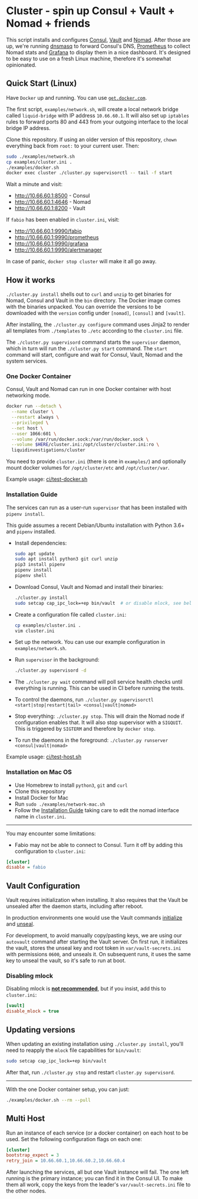 # Cluster - spin up Consul + Vault + Nomad + friends

This script installs and configures [Consul][], [Vault][] and [Nomad][]. After
those are up, we're running [dnsmasq][] to forward Consul's DNS, [Prometheus][]
to collect Nomad stats and [Grafana][] to display them in a nice dashboard.
It's designed to be easy to use on a fresh Linux machine, therefore it's
somewhat opinionated.

[consul]: https://www.consul.io/
[vault]: https://www.vaultproject.io/
[nomad]: https://www.nomadproject.io/
[supervisord]: http://supervisord.org/
[dnsmasq]: http://www.thekelleys.org.uk/dnsmasq/doc.html
[Prometheus]: http://prometheus.io/
[Grafana]: https://grafana.com/


## Quick Start (Linux)

Have `Docker` up and running. You can use
[`get.docker.com`](https://docs.docker.com/install/linux/docker-ce/ubuntu/#install-using-the-convenience-script).

The first script, `examples/network.sh`, will create a local network bridge
called `liquid-bridge` with IP address `10.66.60.1`.
It will also set up `iptables` rules to forward ports 80 and 443 from your
outgoing interface to the local bridge IP address.


Clone this repository. If using an older version of this repository, `chown`
everything back from `root:` to your current user. Then:


```bash
sudo ./examples/network.sh
cp examples/cluster.ini .
./examples/docker.sh
docker exec cluster ./cluster.py supervisorctl -- tail -f start
```

Wait a minute and visit:

- http://10.66.60.1:8500 - Consul
- http://10.66.60.1:4646 - Nomad
- http://10.66.60.1:8200 - Vault

If `fabio` has been enabled in `cluster.ini`, visit:

- http://10.66.60.1:9990/fabio
- http://10.66.60.1:9990/prometheus
- http://10.66.60.1:9990/grafana
- http://10.66.60.1:9990/alertmanager

In case of panic, `docker stop cluster` will make it all go away.


## How it works

`./cluster.py install` shells out to `curl` and `unzip` to get binaries for Nomad, Consul
and Vault in the `bin` directory. The Docker image comes with the binaries unpacked.
You can override the versions to be downloaded with the `version` config under
`[nomad]`, `[consul]` and `[vault]`.


After installing, the `./cluster.py configure` command uses Jinja2 to render
all templates from `./templates` to `./etc` according to the `cluster.ini`
file.


The `./cluster.py supervisord` command starts the `supervisor` daemon, which in
turn will run the `./cluster.py start` command. The `start` command will start,
configure and wait for Consul, Vault, Nomad and the system services.


### One Docker Container

Consul, Vault and Nomad can run in one Docker container with host networking mode.


```bash
docker run --detach \
  --name cluster \
  --restart always \
  --privileged \
  --net host \
  --user 1066:601 \
  --volume /var/run/docker.sock:/var/run/docker.sock \
  --volume $HERE/cluster.ini:/opt/cluster/cluster.ini:ro \
  liquidinvestigations/cluster
```

You need to provide `cluster.ini` (there is one in `examples/`) and optionally
mount docker volumes for `/opt/cluster/etc` and `/opt/cluster/var`.


Example usage: [ci/test-docker.sh](ci/test-docker.sh)


### Installation Guide

The services can run as a user-run `supervisor` that has been installed with
`pipenv install`.

This guide assumes a recent Debian/Ubuntu installation with Python 3.6+ and `pipenv` installed.
* Install dependencies:

    ```bash
    sudo apt update
    sudo apt install python3 git curl unzip
    pip3 install pipenv
    pipenv install
    pipenv shell
    ```

* Download Consul, Vault and Nomad and install their binaries:

    ```bash
    ./cluster.py install
    sudo setcap cap_ipc_lock=+ep bin/vault  # or disable mlock, see below
    ```

* Create a configuration file called `cluster.ini`:

    ```bash
    cp examples/cluster.ini .
    vim cluster.ini
    ```

* Set up the network. You can use our example configuration in `examples/network.sh`.

* Run `supervisor` in the background:

    ```bash
    ./cluster.py supervisord -d
    ```

* The `./cluster.py wait` command will poll service health checks until
  everything is running. This can be used in CI before running the tests.

* To control the daemons, run `./cluster.py supervisorctl <start|stop|restart|tail> <consul|vault|nomad>`

* Stop everything: `./cluster.py stop`. This will drain the Nomad node if
  configuration enables that. It will also stop supervisor with a `SIGQUIT`.
  This is triggered by `SIGTERM` and therefore by `docker stop`.

* To run the daemons in the foreground: `./cluster.py runserver <consul|vault|nomad>`


Example usage: [ci/test-host.sh](ci/test-host.sh)

### Installation on Mac OS

* Use Homebrew to install `python3`, `git` and `curl`
* Clone this repository
* Install Docker for Mac
* Run `sudo ./examples/network-mac.sh`
* Follow the [Installation Guide](#installation-guide)
  taking care to edit the nomad interface name in `cluster.ini`.

---

You may encounter some limitations:

* Fabio may not be able to connect to Consul. Turn it off by adding this
  configuration to `cluster.ini`:

```ini
[cluster]
disable = fabio
```


## Vault Configuration

Vault requires initialization when installing. It also requires that the Vault
be unsealed after the daemon starts, including after reboot.

In production environments one would use the Vault commands [initialize][] and
[unseal][].

For development, to avoid manually copy/pasting keys, we are using our
`autovault` command after starting the Vault server. On first run, it
initializes the vault, stores the unseal key and root token in
`var/vault-secrets.ini` with permissions `0600`, and unseals it. On subsequent
runs, it uses the same key to unseal the vault, so it's safe to run at boot.


[initialize]: https://www.vaultproject.io/docs/commands/operator/init.html
[unseal]: https://www.vaultproject.io/docs/commands/operator/unseal.html

### Disabling mlock

Disabling mlock is [**not recommended**][disable_mlock], but if you insist, add
this to `cluster.ini`:

```ini
[vault]
disable_mlock = true
```

[disable_mlock]: https://www.vaultproject.io/docs/configuration/#disable_mlock


## Updating versions

When updating an existing installation using `./cluster.py install`, you'll
need to reapply the `mlock` file capabilities for `bin/vault`:

```bash
sudo setcap cap_ipc_lock=+ep bin/vault
```

After that, run `./cluster.py stop` and restart `cluster.py supervisord`.

---


With the one Docker container setup, you can just:

```bash
./examples/docker.sh --rm --pull
```


## Multi Host

Run an instance of each service (or a docker container) on each host to be
used. Set the following configuration flags on each one:

```ini
[cluster]
bootstrap_expect = 3
retry_join = 10.66.60.1,10.66.60.2,10.66.60.4
```

After launching the services, all but one Vault instance will fail. The one
left running is the primary instance; you can find it in the Consul UI. To make
them all work, copy the keys from the leader's `var/vault-secrets.ini` file to
the other nodes.
